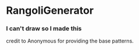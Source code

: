 # RangoliGenerator

### I can't draw so I made this


credit to Anonymous for providing the base patterns.